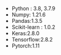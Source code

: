 - Python : 3.8, 3.7.9
- Numpy: 1.21.6
- Pandas:1.3.5
- Scikit-learn : 1.0.2
- Keras:2.8.0
- Tensorflow:2.8.2
- Pytorch:1.11
